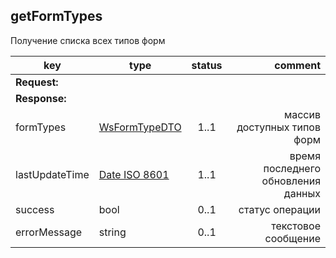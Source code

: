 ## getFormTypes

Получение списка всех типов форм

key | type | status | comment
--- | ---- | :----: | ---:
**Request:** | | |
**Response:** | | |
formTypes | [WsFormTypeDTO](#wsformtypedto) | 1..1 | массив доступных типов форм
lastUpdateTime | [Date ISO 8601](https://ru.wikipedia.org/wiki/ISO_8601) | 1..1 | время последнего обновления данных
sucсess | bool | 0..1 | статус операции
errorMessage | string | 0..1 | текстовое сообщение
